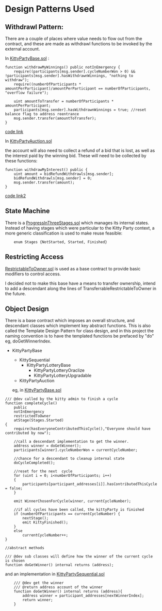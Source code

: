 # Design Patterns Used

## Withdrawl Pattern: 

There are a couple of places where value needs to flow out from the contract, and these are made as withdrawl functions to be invoked by the external account.

In [KittyPartyBase.sol](contracts/KittyPartyBase.sol) :
```solidity
function withdrawMyWinnings() public notInEmergency {
	require((participants[msg.sender].cycleNumberWon > 0) && !participants[msg.sender].hasWithdrawnWinnings, "nothing to withdraw");
	require((numberOfParticipants * amountPerParticipant)/amountPerParticipant == numberOfParticipants, "overflow failure");

	uint amountToTransfer = numberOfParticipants * amountPerParticipant;
	participants[msg.sender].hasWithdrawnWinnings = true; //reset balance flag to address reentrance
	msg.sender.transfer(amountToTransfer);
}
```
[code link]

In [KittyPartyAuction.sol](contracts/KittyPartyAuction.sol) 

the account will also need to collect a refund of a bid that is lost, as well as the interest paid by the winning bid. These will need to be collected by these functions:

```solidity
function withdrawMyInterest() public {
	uint amount = bidRefundWithdrawls[msg.sender];
	bidRefundWithdrawls[msg.sender] = 0;
	msg.sender.transfer(amount);
}
```
[code link2]


## State Machine

There is a [ProgressInThreeStages.sol](contracts/helpers/ProgressInThreeStages.sol) which manages its internal states. Instead of having stages which were particular to the Kitty Party context, a more generic classification is used to make reuse feasible:

```solidity
    enum Stages {NotStarted, Started, Finished}
```


## Restricting Access

[RestrictableToOwner.sol](contracts/helpers/RestrictableToOwner.sol) is used as a base contract to provide basic modifiers to control access.

I decided not to make this base have a means to transfer ownership, intend to add a descendant along the lines of TransferrableRestrictableToOwner in the future.



## Object Design

There is a base contract which imposes an overall structure, and descendant classes which implement key abstract functions. This is also called the Template Design Pattern for class design, and in this project the naming convention is to have the templated functions be prefaced by "do" eg, doGetWinnerIndex. 

- KittyPartyBase 
  - KittySequential
    - KittyPartyLotteryBase
      - KittyPartyLotteryOraclize
      - KittyPartyLotteryUpgradable
  - KittyPartyAuction

  eg, in [KittyPartyBase.sol](contracts/KittyPartyBase.sol)

```solidity
/// @dev called by the kitty admin to finish a cycle
function completeCycle()
	public
	notInEmergency
	restrictedToOwner
	atStage(Stages.Started)
{
	require(hasEveryoneContributedThisCycle(),"Everyone should have contributed by now");

	//call a descendant implementation to get the winner.
	address winner = doGetWinner();
	participants[winner].cycleNumberWon = currentCycleNumber;

	//chance for a descendant to cleanup internal state
	doCycleCompleted();

	//reset for the next  cycle
	for (uint i = 0; i<numberOfParticipants; i++)
	{
		participants[participant_addresses[i]].hasContributedThisCycle = false;
	}

	emit WinnerChosenForCycle(winner, currentCycleNumber);

	//if all cycles have been called, the kittyParty is finished
	if (numberOfParticipants == currentCycleNumber) {
		nextStage();
		emit KittyFinished();
	}
	else
		currentCycleNumber++;
}

//abstract methods

/// @dev sub classes will define how the winner of the current cycle is chosen
function doGetWinner() internal returns (address);
````

  and an implementation in [KittyPartySequential.sol](contracts/KittyPartySequential.sol)

```solidity
    /// @dev get the winner
    /// @return address account of the winner
    function doGetWinner() internal returns (address){
        address winner = participant_addresses[nextWinnerIndex];
        return winner;
    }
```

[code link]: https://github.com/adeelhasan/kitty_party/blob/9ec8671be22c3cb9d361644b0c13fb0c9ffe8b7d/contracts/KittyPartyBase.sol#L147-L153
[code link2]: https://github.com/adeelhasan/kitty_party/blob/master/contracts/KittyPartyAuction.sol#L71-75
